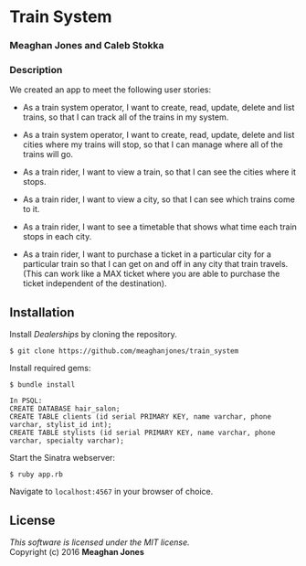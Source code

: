 # Train System
### Meaghan Jones and Caleb Stokka

### Description 

We created an app to meet the following user stories:

* As a train system operator, I want to create, read, update, delete and list trains, so that I can track all of the trains in my system.

* As a train system operator, I want to create, read, update, delete and list cities where my trains will stop, so that I can manage where all of the trains will go.

* As a train rider, I want to view a train, so that I can see the cities where it stops.

* As a train rider, I want to view a city, so that I can see which trains come to it.

* As a train rider, I want to see a timetable that shows what time each train stops in each city.

* As a train rider, I want to purchase a ticket in a particular city for a particular train so that I can get on and off in any city that train travels. (This can work like a MAX ticket where you are able to purchase the ticket independent of the destination).



Installation
------------

Install *Dealerships* by cloning the repository.  
```
$ git clone https://github.com/meaghanjones/train_system
```

Install required gems:
```
$ bundle install
```

```
In PSQL:
CREATE DATABASE hair_salon;
CREATE TABLE clients (id serial PRIMARY KEY, name varchar, phone varchar, stylist_id int);
CREATE TABLE stylists (id serial PRIMARY KEY, name varchar, phone varchar, specialty varchar);
```

Start the Sinatra webserver:
```
$ ruby app.rb
```

Navigate to `localhost:4567` in your browser of choice.

License
-------
_This software is licensed under the MIT license._<br>
Copyright (c) 2016 **Meaghan Jones**

